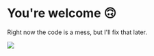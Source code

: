 # You're welcome 🙃

Right now the code is a mess, but I'll fix that later.

![](http://localhost:443/spotify)